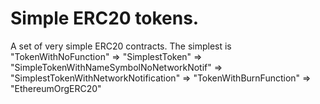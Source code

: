 # Simple ERC20 tokens. 
A set of very simple ERC20 contracts. 
The simplest is "TokenWithNoFunction" => "SimplestToken" => "SimpleTokenWithNameSymbolNoNetworkNotif" => "SimplestTokenWithNetworkNotification" => "TokenWithBurnFunction" => "EthereumOrgERC20"
